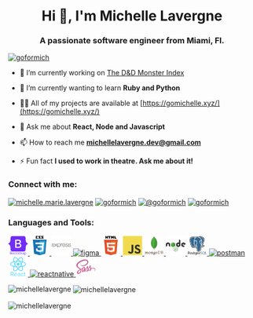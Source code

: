 <h1 align="center">Hi 👋, I'm Michelle Lavergne</h1>
<h3 align="center">A passionate software engineer from Miami, Fl.</h3>
<p align="left"> <a href="https://twitter.com/goformich" target="blank"><img src="https://img.shields.io/twitter/follow/goformich?logo=twitter&style=for-the-badge" alt="goformich" /></a> </p>

- 🔭 I’m currently working on [The D&D Monster Index](https://github.com/michellelavergne/dndMonsterIndex)

- 🌱 I’m currently wanting to learn **Ruby and Python**

- 👨‍💻 All of my projects are available at [https://gomichelle.xyz/](https://gomichelle.xyz/)

- 💬 Ask me about **React, Node and Javascript**

- 📫 How to reach me **michellelavergne.dev@gmail.com**

- ⚡ Fun fact **I used to work in theatre. Ask me about it!**

<h3 align="left">Connect with me:</h3>
<p align="left">
<a href="https://fb.com/michelle.marie.lavergne" target="blank"><img align="center" src="https://cdn.jsdelivr.net/npm/simple-icons@3.0.1/icons/facebook.svg" alt="michelle.marie.lavergne" height="30" width="40" /></a>
<a href="https://twitter.com/goformich" target="blank"><img align="center" src="https://cdn.jsdelivr.net/npm/simple-icons@3.0.1/icons/twitter.svg" alt="goformich" height="30" width="40" /></a>
<a href="https://instagram.com/@goformich" target="blank"><img align="center" src="https://cdn.jsdelivr.net/npm/simple-icons@3.0.1/icons/instagram.svg" alt="@goformich" height="30" width="40" /></a>
<a href="https://dribbble.com/goformich" target="blank"><img align="center" src="https://cdn.jsdelivr.net/npm/simple-icons@3.0.1/icons/dribbble.svg" alt="goformich" height="30" width="40" /></a>
</p>

<h3 align="left">Languages and Tools:</h3>
<p align="left"> <a href="https://getbootstrap.com" target="_blank"> <img src="https://raw.githubusercontent.com/devicons/devicon/master/icons/bootstrap/bootstrap-plain-wordmark.svg" alt="bootstrap" width="40" height="40"/> </a> <a href="https://www.w3schools.com/css/" target="_blank"> <img src="https://raw.githubusercontent.com/devicons/devicon/master/icons/css3/css3-original-wordmark.svg" alt="css3" width="40" height="40"/> </a> <a href="https://expressjs.com" target="_blank"> <img src="https://raw.githubusercontent.com/devicons/devicon/master/icons/express/express-original-wordmark.svg" alt="express" width="40" height="40"/> </a> <a href="https://www.figma.com/" target="_blank"> <img src="https://www.vectorlogo.zone/logos/figma/figma-icon.svg" alt="figma" width="40" height="40"/> </a> <a href="https://www.w3.org/html/" target="_blank"> <img src="https://raw.githubusercontent.com/devicons/devicon/master/icons/html5/html5-original-wordmark.svg" alt="html5" width="40" height="40"/> </a> <a href="https://developer.mozilla.org/en-US/docs/Web/JavaScript" target="_blank"> <img src="https://raw.githubusercontent.com/devicons/devicon/master/icons/javascript/javascript-original.svg" alt="javascript" width="40" height="40"/> </a> <a href="https://www.mongodb.com/" target="_blank"> <img src="https://raw.githubusercontent.com/devicons/devicon/master/icons/mongodb/mongodb-original-wordmark.svg" alt="mongodb" width="40" height="40"/> </a> <a href="https://nodejs.org" target="_blank"> <img src="https://raw.githubusercontent.com/devicons/devicon/master/icons/nodejs/nodejs-original-wordmark.svg" alt="nodejs" width="40" height="40"/> </a> <a href="https://www.postgresql.org" target="_blank"> <img src="https://raw.githubusercontent.com/devicons/devicon/master/icons/postgresql/postgresql-original-wordmark.svg" alt="postgresql" width="40" height="40"/> </a> <a href="https://postman.com" target="_blank"> <img src="https://www.vectorlogo.zone/logos/getpostman/getpostman-icon.svg" alt="postman" width="40" height="40"/> </a> <a href="https://reactjs.org/" target="_blank"> <img src="https://raw.githubusercontent.com/devicons/devicon/master/icons/react/react-original-wordmark.svg" alt="react" width="40" height="40"/> </a> <a href="https://reactnative.dev/" target="_blank"> <img src="https://reactnative.dev/img/header_logo.svg" alt="reactnative" width="40" height="40"/> </a> <a href="https://sass-lang.com" target="_blank"> <img src="https://raw.githubusercontent.com/devicons/devicon/master/icons/sass/sass-original.svg" alt="sass" width="40" height="40"/> </a> </p>

<p><img align="left" src="https://github-readme-stats.vercel.app/api/top-langs?username=michellelavergne&show_icons=true&locale=en&layout=compact" alt="michellelavergne" /></p>

<p>&nbsp;<img align="center" src="https://github-readme-stats.vercel.app/api?username=michellelavergne&show_icons=true&locale=en" alt="michellelavergne" /></p>

<p><img align="center" src="https://github-readme-streak-stats.herokuapp.com/?user=michellelavergne&" alt="michellelavergne" /></p>
